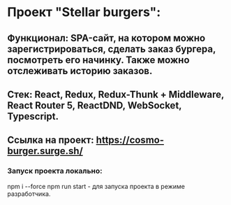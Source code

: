 # Проект "Stellar burgers":
## Функционал: SPA-сайт, на котором можно зарегистрироваться, сделать заказ бургера, посмотреть его начинку. Также можно отслеживать историю заказов.

## Стек: React, Redux, Redux-Thunk + Middleware, React Router 5, ReactDND, WebSocket, Typescript.
## Ссылка на проект: https://cosmo-burger.surge.sh/

### Запуск проекта локально:
npm  i --force
npm run start - для запуска проекта в режиме разработчика.
